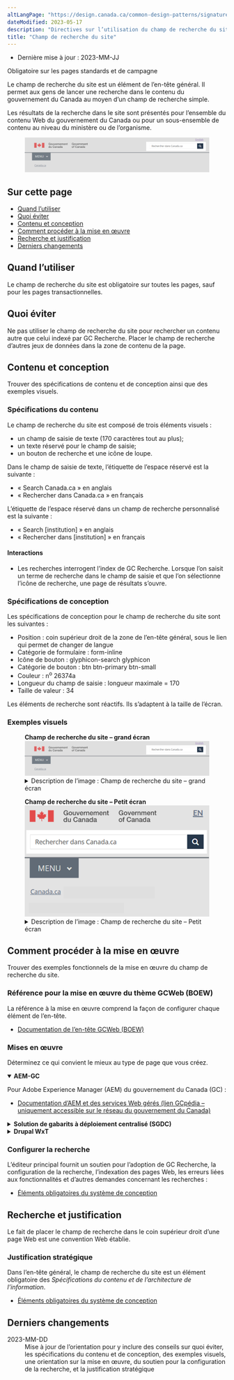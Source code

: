 ```yaml
---
altLangPage: "https://design.canada.ca/common-design-patterns/signature.html"
dateModified: 2023-05-17
description: "Directives sur l’utilisation du champ de recherche du site dans Canada.ca. Ce champ de recherche du site permet aux gens de lancer une recherche sur le contenu produit par le gouvernement du Canada. On le trouve dans l’en-tête général de toutes les pages du site Canada.ca."
title: "Champ de recherche du site"
---
```

<div class="row">
	<div class="col-md-12 pull-left">
		<ul class="list-inline small mrgn-bttm-sm" id="list-inline-desktop-only">
			<li class="mrgn-rght-lg">Dernière mise à jour&nbsp;: 2023-MM-JJ</li>
		</ul>
	</div>
</div>
<p><span class="label label-danger">Obligatoire sur les pages standards et de campagne</span></p>
<p>Le champ de recherche du site est un élément de l’en-tête général. Il permet aux gens de lancer une recherche dans le contenu du gouvernement du Canada au moyen d’un champ de recherche simple.</p>
<p>Les résultats de la recherche dans le site sont présentés pour l’ensemble du contenu Web du gouvernement du Canada ou pour un sous-ensemble de contenu au niveau du ministère ou de l’organisme.</p>
<div class="pattern-demo mrgn-tp-lg">
	<figure class="mrgn-bttm-sm">
		<img src="../../images/01-site-search-fr.png" class="img-responsive" alt="">
	</figure>
</div>

<section>
	<h2>Sur cette page</h2>
	<ul>
		<li><a href="#quand">Quand l’utiliser</a></li>
		<li><a href="#eviter">Quoi éviter</a></li>
		<li><a href="#contenu">Contenu et conception</a></li>
		<li><a href="#implementation">Comment procéder à la mise en œuvre</a></li>
		<li><a href="#recherche">Recherche et justification</a></li>
		<li><a href="#changements">Derniers changements</a></li>
	</ul>
</section>

<h2 id="quand">Quand l’utiliser</h2>
<p>Le champ de recherche du site est obligatoire sur toutes les pages, sauf pour les pages transactionnelles.</p>

<h2 id="eviter">Quoi éviter</h2>
<p>Ne pas utiliser le champ de recherche du site pour rechercher un contenu autre que celui indexé par GC Recherche. Placer le champ de recherche d’autres jeux de données dans la zone de contenu de la page.</p>

<h2 id="contenu">Contenu et conception</h2>
<p>Trouver des spécifications de contenu et de conception ainsi que des exemples visuels.</p>

<h3>Spécifications du contenu</h3>
<p>Le champ de recherche du site est composé de trois éléments visuels&nbsp;:</p>
<ul>
	<li>un champ de saisie de texte (170 caractères tout au plus);</li>
	<li>un texte réservé pour le champ de saisie;</li>
	<li>un bouton de recherche et une icône de loupe.</li>
</ul>
<p>Dans le champ de saisie de texte, l’étiquette de l’espace réservé est la suivante&nbsp;:</p>
<ul>
	<li>&laquo;&nbsp;Search Canada.ca&nbsp;&raquo; en anglais</li>
	<li>&laquo;&nbsp;Rechercher dans Canada.ca&nbsp;&raquo; en français</li>
</ul>
<p>L’étiquette de l’espace réservé dans un champ de recherche personnalisé est la suivante&nbsp;:</p>
<ul>
	<li>&laquo;&nbsp;Search [institution]&nbsp;&raquo; en anglais</li>
	<li>&laquo;&nbsp;Rechercher dans [institution]&nbsp;&raquo; en français</li>
</ul>

<h4>Interactions</h4>
<ul>
	<li>Les recherches interrogent l’index de GC Recherche. Lorsque l’on saisit un terme de recherche dans le champ de saisie et que l’on sélectionne l’icône de recherche, une page de résultats s’ouvre.</li>
</ul>

<h3>Spécifications de conception</h3>
<p>Les spécifications de conception pour le champ de recherche du site sont les suivantes&nbsp;:</p>
<ul>
	<li>Position&nbsp;: coin supérieur droit de la zone de l’en-tête général, sous le lien qui permet de changer de langue</li>
	<li>Catégorie de formulaire&nbsp;: form-inline</li>
	<li>Icône de bouton&nbsp;: glyphicon-search glyphicon</li>
	<li>Catégorie de bouton&nbsp;: btn btn-primary btn-small</li>
	<li>Couleur&nbsp;: n<sup>o</sup>&nbsp;26374a</li>
	<li>Longueur du champ de saisie&nbsp;: longueur maximale&nbsp;=&nbsp;170</li>
	<li>Taille de valeur&nbsp;: 34</li>
</ul>
<p>Les éléments de recherche sont réactifs. Ils s’adaptent à la taille de l’écran.</p>

<h3>Exemples visuels</h3>
<div class="pattern-demo mrgn-tp-lg">
	<figure>
		<figcaption><b>Champ de recherche du site – grand écran</b></figcaption>
		<img src="../../images/01-site-search-fr.png" class="img-responsive" alt=" ">
		<details class="mrgn-tp-md">
			<summary class="wb-toggle small" data-toggle="{&quot;print&quot;:&quot;on&quot;}">Description de l’image&nbsp;: Champ de recherche du site – grand écran</summary>
			<p class="mrgn-tp-lg">Le champ de recherche s’affiche dans le coin supérieur droit, sous le lien qui permet de changer de langue et directement à l’opposé de la signature du gouvernement du Canada.</p>
			<p>La barre de recherche du site est un rectangle défini par un contour gris clair. Dans le rectangle, on peut lire les mots &laquo;&nbsp;Rechercher dans Canada.ca&nbsp;&raquo;. À la droite du rectangle se trouve un carré bleu dans lequel il y a une icône de loupe blanche.</p>
		</details>
	</figure>
</div>
<div class="pattern-demo mrgn-tp-lg">
	<figure>
		<figcaption><b>Champ de recherche du site – Petit écran</b></figcaption>
		<img src="../../images/01-site-search-sm-fr.png" class="img-responsive" alt="">
		<details class="mrgn-tp-md">
			<summary class="wb-toggle small" data-toggle="{&quot;print&quot;:&quot;on&quot;}">Description de l’image&nbsp;: Champ de recherche du site – Petit écran</summary>
			<p class="mrgn-tp-lg">Le champ de recherche s’affiche dans l’en-tête, directement sous la signature du gouvernement du Canada et le lien qui permet de changer de langue. Il couvre la largeur de l’écran.</p>
			<p>La barre de recherche du site est un rectangle défini par un contour gris clair. Dans le rectangle, on peut lire les mots &laquo;&nbsp;Rechercher dans Canada.ca&nbsp;&raquo;. À la droite du rectangle se trouve un carré bleu dans lequel il y a une icône de loupe blanche.</p>
		</details>
	</figure>
</div>

<h2 id="implementation">Comment procéder à la mise en œuvre</h2>
<p>Trouver des exemples fonctionnels de la mise en œuvre du champ de recherche du site.</p>

<h3>Référence pour la mise en œuvre du thème GCWeb (BOEW)</h3>
<p>La référence à la mise en œuvre comprend la façon de configurer chaque élément de l’en-tête.</p>
<ul>
	<li><a href="https://wet-boew.github.io/GCWeb/sites/header/header-docs-fr.html">Documentation de l’en-tête GCWeb (BOEW)</a></li>
</ul>

<h3>Mises en œuvre</h3>
<p>Déterminez ce qui convient le mieux au type de page que vous créez.</p>
<div class="row">
	<div class="col-md-8">
		<div class="wb-tabs mrgn-tp-lg">
			<div class="tabpanels">
				<details id="004" open="open">
					<summary><strong>AEM-GC</strong></summary>
					<p class="mrgn-tp-lg">Pour Adobe Experience Manager (AEM) du gouvernement du Canada (GC)&nbsp;:</p>
					<ul>
						<li><a href="https://www.gcpedia.gc.ca/wiki/AEM_GC-specific_Documentation_6.5">Documentation d’AEM et des services Web gérés (lien GCpédia – uniquement accessible sur le réseau du gouvernement du Canada)</a></li>
					</ul>
				</details>
				<details id="005">
					<summary><strong>Solution de gabarits à déploiement centralisé (SGDC)</strong></summary>
					<p class="mrgn-tp-lg">Pour la Solution de gabarits à déploiement centralisé (SGDC)&nbsp;:</p>
					<ul>
						<li><a href="https://cdts.service.canada.ca/app/cls/WET/gcweb/v4_0_45/cdts/samples/custom-search-fr.html">Recherche personnalisée</a> – options de configuration pour le champ de recherche du site </li>
						<li><a href="https://cenw-wscoe.github.io/sgdc-cdts/docs/index-fr.html">Documentation de la SGDC</a></li>
					</ul>
				</details>
				<details id="006">
					<summary><strong>Drupal WxT</strong></summary>
					<p class="mrgn-tp-lg">Pour Drupal WxT :</p>
					<ul>
						<li><a href="https://drupalwxt.github.io/fr/">Documentation de Drupal WxT</a></li>
					</ul>
				</details>
			</div>
		</div>
	</div>
</div>

<h3>Configurer la recherche</h3>
<p>L’éditeur principal fournit un soutien pour l’adoption de GC Recherche, la configuration de la recherche, l’indexation des pages Web, les erreurs liées aux fonctionnalités et d’autres demandes concernant les recherches&nbsp;:</p>
<ul>
	<li><a href="https://www.gcpedia.gc.ca/wiki/Soutien_%C3%A0_la_plateforme_de_recherche_Web_du_GC">Éléments obligatoires du système de conception</a></li>
</ul>

<h2 id="recherche">Recherche et justification</h2>
<p>Le fait de placer le champ de recherche dans le coin supérieur droit d’une page Web est une convention Web établie.</p>

<h3>Justification stratégique</h3>
<p>Dans l’en-tête général, le champ de recherche du site est un élément obligatoire des <cite>Spécifications du contenu et de l’architecture de l’information</cite>.</p>
<ul>
	<li><a href="https://www.canada.ca/fr/secretariat-conseil-tresor/services/communications-gouvernementales/specifications-contenu-architecture-information-canada/elements-obligatoires.html">Éléments obligatoires du système de conception</a></li>
</ul>

<h2 id="changements">Derniers changements</h2>
<dl class="dl-horizontal">
	<dt>
		<time>2023-MM-DD</time>
	</dt>
	<dd>Mise à jour de l’orientation pour y inclure des conseils sur quoi éviter, les spécifications du contenu et de conception, des exemples visuels, une orientation sur la mise en œuvre, du soutien pour la configuration de la recherche, et la justification stratégique</dd>
</dl>
